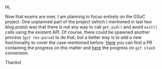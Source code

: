Hi,

Now that exams are over, I am planning to focus entirely on the GSoC project. One unplanned part of the project (which I mentioned in last two blog posts) was that there is not any way to call `get_oid()` and avoid `exit()` calls using the existent API. Of course, there could be spawned another process (`git rev-parse`) to do that, but a better way is to add a new functionality to cover the case mentioned before. [Here](https://github.com/git/git/pull/504) you can find a PR containing the progress on this matter and [here](https://github.com/git/git/pull/495) the progress on `git stash` conversion.

Thanks!
